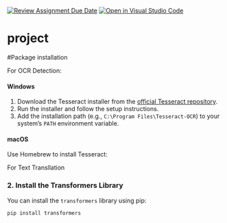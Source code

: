 [![Review Assignment Due Date](https://classroom.github.com/assets/deadline-readme-button-22041afd0340ce965d47ae6ef1cefeee28c7c493a6346c4f15d667ab976d596c.svg)](https://classroom.github.com/a/gMYYc2sg)
[![Open in Visual Studio Code](https://classroom.github.com/assets/open-in-vscode-2e0aaae1b6195c2367325f4f02e2d04e9abb55f0b24a779b69b11b9e10269abc.svg)](https://classroom.github.com/online_ide?assignment_repo_id=15378562&assignment_repo_type=AssignmentRepo)
# project

#Package installation

For OCR Detection:
#### Windows

1. Download the Tesseract installer from the [official Tesseract repository](https://github.com/tesseract-ocr/tesseract/releases).
2. Run the installer and follow the setup instructions.
3. Add the installation path (e.g., `C:\Program Files\Tesseract-OCR`) to your system’s `PATH` environment variable.

#### macOS

Use Homebrew to install Tesseract:



For Text Transllation

### 2. Install the Transformers Library

You can install the `transformers` library using pip:

```bash
pip install transformers
